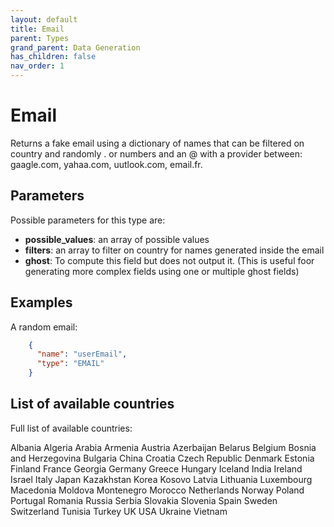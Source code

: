 ```yaml
---
layout: default
title: Email
parent: Types
grand_parent: Data Generation
has_children: false
nav_order: 1
---
```


# Email

Returns a fake email using a dictionary of names that can be filtered on country and randomly . or numbers and an @ with a provider between: gaagle.com, yahaa.com, uutlook.com, email.fr.


## Parameters

Possible parameters for this type are:

- **possible_values**: an array of possible values
- **filters**: an array to filter on country for names generated inside the email
- **ghost**: To compute this field but does not output it. (This is useful foor generating more complex fields using one or multiple ghost fields)


## Examples

A random email:

```json
    {
      "name": "userEmail",
      "type": "EMAIL"
    }
```

## List of available countries

Full list of available countries:

Albania
Algeria
Arabia
Armenia
Austria
Azerbaijan
Belarus
Belgium
Bosnia and Herzegovina
Bulgaria
China
Croatia
Czech Republic
Denmark
Estonia
Finland
France
Georgia
Germany
Greece
Hungary
Iceland
India
Ireland
Israel
Italy
Japan
Kazakhstan
Korea
Kosovo
Latvia
Lithuania
Luxembourg
Macedonia
Moldova
Montenegro
Morocco
Netherlands
Norway
Poland
Portugal
Romania
Russia
Serbia
Slovakia
Slovenia
Spain
Sweden
Switzerland
Tunisia
Turkey
UK
USA
Ukraine
Vietnam

